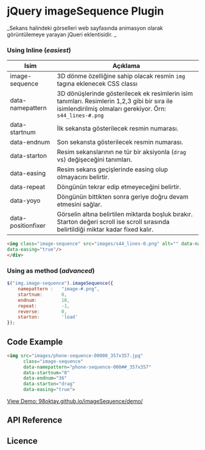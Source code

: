 jQuery imageSequence Plugin
=============
_Sekans halindeki görselleri web sayfasında animasyon olarak görüntülemeye yarayan jQueri eklentisidir. _ 
### Using Inline (*easiest*)

Isim   | Açıklama
---------------- | -----
image-sequence   | 3D dönme özelliğine sahip olacak resmin `img` tagına eklenecek CSS classı
data-namepattern | 3D dönüşlerinde gösterilecek ek resimlerin isim tanımları. Resimlerin 1,2,3 gibi bir sıra ile isimlendirilmiş olmaları gerekiyor. Örn: `s44_lines-#.png`
data-startnum    | İlk sekansta gösterilecek resmin numarası.
data-endnum      | Son sekansta gösterilecek resmin numarası.
data-starton     | Resim sekanslarının ne tür bir aksiyonla (`drag` vs) değişeceğini tanımları.
data-easing      | Resim sekans geçişlerinde easing olup olmayacını belirtir.
data-repeat      | Döngünün tekrar edip etmeyeceğini belirtir.
data-yoyo        | Döngünün bittikten sonra geriye doğru devam etmesini sağlar.
data-positionfixer| Görselin altına belirtilen miktarda boşluk bırakır. Starton değeri scroll ise scroll sırasında belirtildiği miktar kadar fixed kalır.
```html
<img class="image-sequence" src="images/s44_lines-0.png" alt="" data-namepattern="s44_lines-#.png" data-startnum="0" data-endnum="59" data-starton="drag" 
data-easing="true"/>
</div>
```

### Using as method (*advanced*)
```javascript
$("img.image-sequence").imageSequence({
    namepattern :   "image-#.png",
    startnum:       0,
    endnum:         10,
    repeat:         -1,
    reverse:        0,
    starton:        'load'
});
```
## Code Example
```html
<img src="images/phone-sequence-00000_357x357.jpg" 
      class="image-sequence" 
      data-namepattern="phone-sequence-000##_357x357" 
      data-startnum="0" 
      data-endnum="36"
      data-starton="drag" 
      data-easing="true">
```

[View Demo: 98oktay.github.io/imageSequence/demo/](http://98oktay.github.io/imageSequence/demo/)

## API Reference



## Licence

